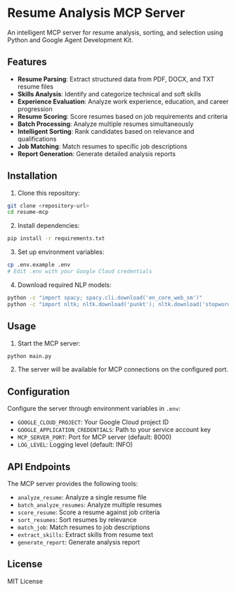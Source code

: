 # Resume Analysis MCP Server

An intelligent MCP server for resume analysis, sorting, and selection using Python and Google Agent Development Kit.

## Features

- **Resume Parsing**: Extract structured data from PDF, DOCX, and TXT resume files
- **Skills Analysis**: Identify and categorize technical and soft skills
- **Experience Evaluation**: Analyze work experience, education, and career progression
- **Resume Scoring**: Score resumes based on job requirements and criteria
- **Batch Processing**: Analyze multiple resumes simultaneously
- **Intelligent Sorting**: Rank candidates based on relevance and qualifications
- **Job Matching**: Match resumes to specific job descriptions
- **Report Generation**: Generate detailed analysis reports

## Installation

1. Clone this repository:
```bash
git clone <repository-url>
cd resume-mcp
```

2. Install dependencies:
```bash
pip install -r requirements.txt
```

3. Set up environment variables:
```bash
cp .env.example .env
# Edit .env with your Google Cloud credentials
```

4. Download required NLP models:
```bash
python -c "import spacy; spacy.cli.download('en_core_web_sm')"
python -c "import nltk; nltk.download('punkt'); nltk.download('stopwords')"
```

## Usage

1. Start the MCP server:
```bash
python main.py
```

2. The server will be available for MCP connections on the configured port.

## Configuration

Configure the server through environment variables in `.env`:

- `GOOGLE_CLOUD_PROJECT`: Your Google Cloud project ID
- `GOOGLE_APPLICATION_CREDENTIALS`: Path to your service account key
- `MCP_SERVER_PORT`: Port for MCP server (default: 8000)
- `LOG_LEVEL`: Logging level (default: INFO)

## API Endpoints

The MCP server provides the following tools:

- `analyze_resume`: Analyze a single resume file
- `batch_analyze_resumes`: Analyze multiple resumes
- `score_resume`: Score a resume against job criteria
- `sort_resumes`: Sort resumes by relevance
- `match_job`: Match resumes to job descriptions
- `extract_skills`: Extract skills from resume text
- `generate_report`: Generate analysis report

## License

MIT License
